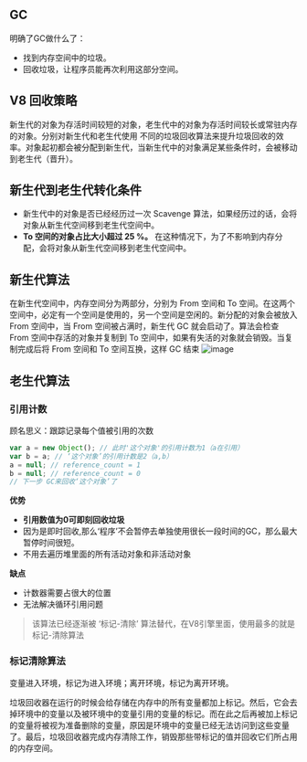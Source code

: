 ## GC
明确了GC做什么了：

- 找到内存空间中的垃圾。
- 回收垃圾，让程序员能再次利用这部分空间。
## V8 回收策略
新生代的对象为存活时间较短的对象，老生代中的对象为存活时间较长或常驻内存的对象。分别对新生代和老生代使用 不同的垃圾回收算法来提升垃圾回收的效率。对象起初都会被分配到新生代，当新生代中的对象满足某些条件时，会被移动到老生代（晋升）。
## 新生代到老生代转化条件
- 新生代中的对象是否已经经历过一次 Scavenge 算法，如果经历过的话，会将对象从新生代空间移到老生代空间中。
- **To 空间的对象占比大小超过 25 %。** 在这种情况下，为了不影响到内存分配，会将对象从新生代空间移到老生代空间中。
## 新生代算法
在新生代空间中，内存空间分为两部分，分别为 From 空间和 To 空间。在这两个空间中，必定有一个空间是使用的，另一个空间是空闲的。新分配的对象会被放入 From 空间中，当 From 空间被占满时，新生代 GC 就会启动了。算法会检查 From 空间中存活的对象并复制到 To 空间中，如果有失活的对象就会销毁。当复制完成后将 From 空间和 To 空间互换，这样 GC 结束
![image](https://segmentfault.com/img/remote/1460000019584490?w=560&h=361)
## 老生代算法
### 引用计数
顾名思义：跟踪记录每个值被引用的次数
```js
var a = new Object(); // 此时'这个对象'的引用计数为1（a在引用）
var b = a; // ‘这个对象’的引用计数是2（a,b）
a = null; // reference_count = 1
b = null; // reference_count = 0 
// 下一步 GC来回收‘这个对象’了

```
**优势**
- **引用数值为0可即刻回收垃圾**
- 因为是即时回收,那么‘程序’不会暂停去单独使用很长一段时间的GC，那么最大暂停时间很短。
- 不用去遍历堆里面的所有活动对象和非活动对象

**缺点**
- 计数器需要占很大的位置
- 无法解决循环引用问题

> 该算法已经逐渐被 ‘标记-清除’ 算法替代，在V8引擎里面，使用最多的就是 标记-清除算法
### 标记清除算法
变量进入环境，标记为进入环境；离开环境，标记为离开环境。

垃圾回收器在运行的时候会给存储在内存中的所有变量都加上标记。然后，它会去掉环境中的变量以及被环境中的变量引用的变量的标记。而在此之后再被加上标记的变量将被视为准备删除的变量，原因是环境中的变量已经无法访问到这些变量了。最后，垃圾回收器完成内存清除工作，销毁那些带标记的值并回收它们所占用的内存空间。

